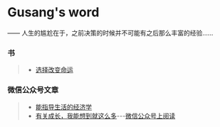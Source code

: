 # Gusang's word

—— 人生的尴尬在于，之前决策的时候并不可能有之后那么丰富的经验……

### 书

> * [选择改变命运](/fate/)

### 微信公众号文章

> * [能指导生活的经济学](/article/经济学.md)
> * [有关成长，我能想到就这么多](/article/成长.md)---[微信公众号上阅读](https://mp.weixin.qq.com/s/PxL3WxmYhTj6CH1Hyyzp2A)

